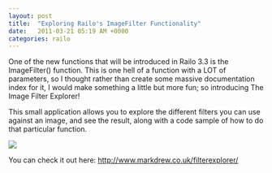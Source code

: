 ```yaml
---
layout: post
title:  "Exploring Railo's ImageFilter Functionality"
date:   2011-03-21 05:19 AM +0000
categories: railo
---
```

<p>
One of the new functions that will be introduced in Railo 3.3 is the ImageFilter() function. This is one hell of a function with a LOT of parameters, so I thought rather than create some massive documentation index for it, I would make something a little but more fun; so introducing The Image Filter Explorer!
</p>
<p>
This small application allows you to explore the different filters you can use against an image, and see the result, along with a code sample of how to do that particular function. 
</p>
<p>
	<a href="http://www.markdrew.co.uk/filterexplorer/">
	<img src="http://www.markdrew.co.uk/blog/enclosures/filterExplorer_meidum.png" border="0">
	</a>
</p>

<p>
You can check it out here: <a href="http://www.markdrew.co.uk/filterexplorer/" title="Filter Explorer">http://www.markdrew.co.uk/filterexplorer/</a>
</p>